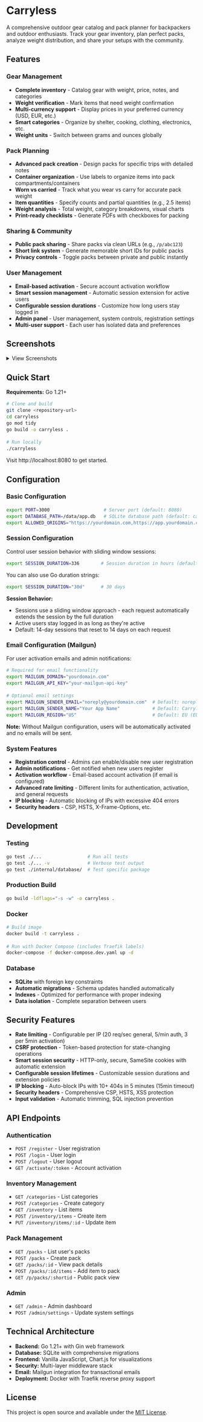 # Carryless

A comprehensive outdoor gear catalog and pack planner for backpackers and outdoor enthusiasts. Track your gear inventory, plan perfect packs, analyze weight distribution, and share your setups with the community.

## Features

### Gear Management
- **Complete inventory** - Catalog gear with weight, price, notes, and categories
- **Weight verification** - Mark items that need weight confirmation
- **Multi-currency support** - Display prices in your preferred currency (USD, EUR, etc.)
- **Smart categories** - Organize by shelter, cooking, clothing, electronics, etc.
- **Weight units** - Switch between grams and ounces globally

### Pack Planning
- **Advanced pack creation** - Design packs for specific trips with detailed notes
- **Container organization** - Use labels to organize items into pack compartments/containers
- **Worn vs carried** - Track what you wear vs carry for accurate pack weight
- **Item quantities** - Specify counts and partial quantities (e.g., 2.5 items)
- **Weight analysis** - Total weight, category breakdowns, visual charts
- **Print-ready checklists** - Generate PDFs with checkboxes for packing

### Sharing & Community
- **Public pack sharing** - Share packs via clean URLs (e.g., `/p/abc123`)
- **Short link system** - Generate memorable short IDs for public packs
- **Privacy controls** - Toggle packs between private and public instantly

### User Management
- **Email-based activation** - Secure account activation workflow
- **Smart session management** - Automatic session extension for active users
- **Configurable session durations** - Customize how long users stay logged in
- **Admin panel** - User management, system controls, registration settings
- **Multi-user support** - Each user has isolated data and preferences

## Screenshots

<details>
<summary>View Screenshots</summary>

### Homepage
![Homepage](img/home.png)

### Inventory Management
![Inventory Management](img/inventory.png)

### Pack Statistics
![Pack Statistics](img/pack-stats.png)

### Pack Content
![Pack Content](img/pack-content.png)

</details>

## Quick Start

**Requirements:** Go 1.21+

```bash
# Clone and build
git clone <repository-url>
cd carryless
go mod tidy
go build -o carryless .

# Run locally
./carryless
```

Visit http://localhost:8080 to get started.

## Configuration

### Basic Configuration
```bash
export PORT=3000                    # Server port (default: 8080)
export DATABASE_PATH=/data/app.db   # SQLite database path (default: carryless.db)
export ALLOWED_ORIGINS="https://yourdomain.com,https://app.yourdomain.com"
```

### Session Configuration
Control user session behavior with sliding window sessions:

```bash
export SESSION_DURATION=336        # Session duration in hours (default: 336 = 14 days)
```

You can also use Go duration strings:
```bash
export SESSION_DURATION="30d"      # 30 days
```

**Session Behavior:**
- Sessions use a sliding window approach - each request automatically extends the session by the full duration
- Active users stay logged in as long as they're active
- Default: 14-day sessions that reset to 14 days on each request

### Email Configuration (Mailgun)
For user activation emails and admin notifications:

```bash
# Required for email functionality
export MAILGUN_DOMAIN="yourdomain.com"
export MAILGUN_API_KEY="your-mailgun-api-key"

# Optional email settings
export MAILGUN_SENDER_EMAIL="noreply@yourdomain.com"  # Default: noreply@carryless.org
export MAILGUN_SENDER_NAME="Your App Name"            # Default: Carryless
export MAILGUN_REGION="US"                            # Default: EU (EU/US)
```

**Note:** Without Mailgun configuration, users will be automatically activated and no emails will be sent.

### System Features
- **Registration control** - Admins can enable/disable new user registration
- **Admin notifications** - Get notified when new users register  
- **Activation workflow** - Email-based account activation (if email is configured)
- **Advanced rate limiting** - Different limits for authentication, activation, and general requests
- **IP blocking** - Automatic blocking of IPs with excessive 404 errors
- **Security headers** - CSP, HSTS, X-Frame-Options, etc.

## Development

### Testing
```bash
go test ./...                 # Run all tests
go test ./... -v              # Verbose test output
go test ./internal/database/  # Test specific package
```

### Production Build
```bash
go build -ldflags="-s -w" -o carryless .
```

### Docker
```bash
# Build image
docker build -t carryless .

# Run with Docker Compose (includes Traefik labels)
docker-compose -f docker-compose.dev.yaml up -d
```

### Database
- **SQLite** with foreign key constraints
- **Automatic migrations** - Schema updates handled automatically
- **Indexes** - Optimized for performance with proper indexing
- **Data isolation** - Complete separation between users

## Security Features

- **Rate limiting** - Configurable per IP (20 req/sec general, 5/min auth, 3 per 5min activation)
- **CSRF protection** - Token-based protection for state-changing operations  
- **Smart session security** - HTTP-only, secure, SameSite cookies with automatic extension
- **Configurable session lifetimes** - Customizable session durations and extension policies
- **IP blocking** - Auto-block IPs with 10+ 404s in 5 minutes (15min timeout)
- **Security headers** - Comprehensive CSP, HSTS, XSS protection
- **Input validation** - Automatic trimming, SQL injection prevention

## API Endpoints

### Authentication
- `POST /register` - User registration
- `POST /login` - User login  
- `POST /logout` - User logout
- `GET /activate/:token` - Account activation

### Inventory Management
- `GET /categories` - List categories
- `POST /categories` - Create category
- `GET /inventory` - List items
- `POST /inventory/items` - Create item
- `PUT /inventory/items/:id` - Update item

### Pack Management  
- `GET /packs` - List user's packs
- `POST /packs` - Create pack
- `GET /packs/:id` - View pack details
- `POST /packs/:id/items` - Add item to pack
- `GET /p/packs/:shortid` - Public pack view

### Admin
- `GET /admin` - Admin dashboard
- `POST /admin/settings` - Update system settings

## Technical Architecture

- **Backend:** Go 1.21+ with Gin web framework
- **Database:** SQLite with comprehensive migrations
- **Frontend:** Vanilla JavaScript, Chart.js for visualizations  
- **Security:** Multi-layer middleware stack
- **Email:** Mailgun integration for transactional emails
- **Deployment:** Docker with Traefik reverse proxy support

## License

This project is open source and available under the [MIT License](LICENSE).
